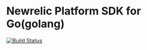 Newrelic Platform SDK for Go(golang)
====================

[![Build Status](https://secure.travis-ci.org/yvasiyarov/newrelic_platform_go.png?branch=master)](http://travis-ci.org/yvasiyarov/newrelic_platform_go)


